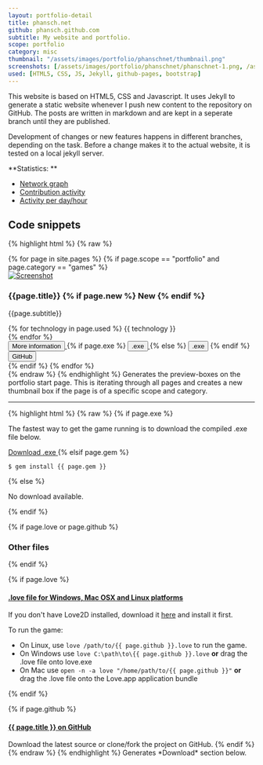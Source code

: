 ```yaml
---
layout: portfolio-detail
title: phansch.net
github: phansch.github.com
subtitle: My website and portfolio.
scope: portfolio
category: misc
thumbnail: "/assets/images/portfolio/phanschnet/thumbnail.png"
screenshots: [/assets/images/portfolio/phanschnet/phanschnet-1.png, /assets/images/portfolio/phanschnet/phanschnet-2.png]
used: [HTML5, CSS, JS, Jekyll, github-pages, bootstrap]
---
```


This website is based on HTML5, CSS and Javascript. It uses Jekyll to generate a static website whenever I push new content to the repository on GitHub. The posts are written in markdown and are kept in a seperate branch until they are published.

Development of changes or new features happens in different branches, depending on the task. Before a change makes it to the actual website, it is tested on a local jekyll server.

**Statistics: **

* [Network graph](https://github.com/phansch/phansch.github.com/network)
* [Contribution activity](https://github.com/phansch/phansch.github.com/contributors)
* [Activity per day/hour](https://github.com/phansch/phansch.github.com/graphs/punch-card)

<a id="snippets" class="anchor"></a>
## Code snippets

{% highlight html %}
{% raw %}
  <div class="row">
    {% for page in site.pages %}
      {% if page.scope == "portfolio" and page.category == "games" %}
        <div class="col-md-4">
          <div class="thumbnail">
            <a href="{{page.url}}">
              <img class="thumb" src="{{page.thumbnail}}" alt="Screenshot">
            </a>
            <h3>{{page.title}}
            {% if page.new %}
              <span class="label label-primary">New</span>
            {% endif %}
            </h3>
            <p>{{page.subtitle}}</p>
            <div class="tech">
              {% for technology in page.used %}
              <span class="label label-primary">{{ technology }}</span><br />
              {% endfor %}
            </div>
            <div class="buttons">
              <a href="{{ page.url }}">
                <button type="button" class="btn btn-default btn-sm">
                  <span class="glyphicon glyphicon-chevron-right"></span> More information
                </button>
              </a>
              {% if page.exe %}
              <a href="{{ page.exe }}">
                <button type="button" class="btn btn-default btn-sm">
                  <span class="glyphicon glyphicon-save"></span> .exe
                </button>
              </a>
              {% else %}
              <button type="button" class="btn btn-default btn-sm disabled">
                <span class="glyphicon glyphicon-save"></span> .exe
              </button>
              {% endif %}
              <a href="http://github.com/phansch/{{ page.title }}">
                <button type="button" class="btn btn-default btn-sm">
                  <span class="glyphicon glyphicon-share"></span> GitHub
                </button>
              </a>
            </div>
          </div>
        </div>
      {% endif %}
    {% endfor %}
  </div>
{% endraw %}
{% endhighlight %}
<span class="glyphicon glyphicon-chevron-right"></span> Generates the preview-boxes on the portfolio start page. This is iterating through all pages and creates a new thumbnail box if the page is of a specific scope and category.

----

{% highlight html %}
{% raw %}
{% if page.exe %}
  <p>The fastest way to get the game running is to download the compiled .exe file below.</p>
  <a href="{{ page.exe }}" class="btn btn-primary btn-lg">
  <span class="glyphicon glyphicon-save"></span> Download .exe
  </a>
{% elsif page.gem %}
  <pre><code>$ gem install {{ page.gem }}</code></pre>
{% else %}
  <p>No download available.</p>
{% endif %}

{% if page.love or page.github %}
  <h3>Other files</h3>
{% endif %}

{% if page.love %}
  <h4><a href="#">.love file for Windows, Mac OSX and Linux platforms</a></h4>

  <p>If you don't have Love2D installed, download it <a href="http://love2d.org/">here</a> and install it first.

  To run the game:
  <ul>
      <li>On Linux, use <code>love /path/to/{{ page.github }}.love</code> to run the game.</li>
      <li>On Windows use <code>love C:\path\to\{{ page.github }}.love</code> <strong>or</strong> drag the .love file onto love.exe</li>
      <li>On Mac use <code>open -n -a love "/home/path/to/{{ page.github }}"</code> <strong>or</strong> drag the .love file onto the Love.app application bundle</li>
  </ul>
  </p>
{% endif %}

{% if page.github %}
  <h4><a href="http://github.com/phansch/{{ page.github }}">{{ page.title }} on GitHub</a></h4>
  Download the latest source or clone/fork the project on GitHub.
{% endif %}
{% endraw %}
{% endhighlight %}
<span class="glyphicon glyphicon-chevron-right"></span> Generates *Download* section below.

